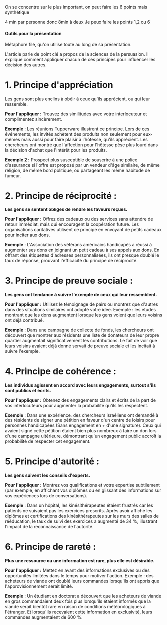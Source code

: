 
On se concentre sur le plus important, on peut faire les 6 points mais synthétique

4 min par personne donc 8min à deux
Je peux faire les points 1,2 ou 6

#### Outils pour la présentation
Métaphore filé, qu'on utilise toute au long de sa présentation.

L'article parle de point clé a propos de la sciences de la persuasion. Il explique comment appliquer chacun de ces principes pour influencer les décision des autres.

# 1. **Principe d'appréciation**

Les gens sont plus enclins à obéir à ceux qu'ils apprécient, ou qui leur ressemble.

**Pour l'appliquer :** Trouvez des similitudes avec votre interlocuteur et complimentez sincèrement. 

**Exemple** : Les réunions Tupperware illustrent ce principe. Lors de ces événements, les invités achètent des produits non seulement pour eux-mêmes mais aussi pour faire plaisir à l’hôtesse, qu'ils apprécient. Les chercheurs ont montré que l'affection pour l'hôtesse pèse plus lourd dans la décision d'achat que l'intérêt pour les produits.

**Exemple 2 :** Prospect plus susceptible de souscrire à une police d'assurance si l'offre est proposé par un vendeur d'âge similaire, de même religion, de même bord politique, ou partageant les même habitude de fumeur.


# 2. **Principe de réciprocité** :

**Les gens se sentent obligés de rendre les faveurs reçues.**

**Pour l'appliquer :** Offrez des cadeaux ou des services sans attendre de retour immédiat, mais qui encouragent la coopération future. Les organisations caritatives utilisent ce principe en envoyant de petits cadeaux pour inciter aux dons.

**Exemple** : L'Association des vétérans américains handicapés a réussi à augmenter ses dons en joignant un petit cadeau à ses appels aux dons. En offrant des étiquettes d'adresses personnalisées, ils ont presque doublé le taux de réponse, prouvant l'efficacité du principe de réciprocité.
# 3. **Principe de preuve sociale** :
    
**Les gens ont tendance à suivre l'exemple de ceux qui leur ressemblent.**

**Pour l'appliquer :** Utilisez le témoignage de pairs ou montrez que d'autres dans des situations similaires ont adopté votre idée. Exemple : les études montrant que les dons augmentent lorsque les gens voient que leurs voisins ont déjà contribué.

**Exemple** : Dans une campagne de collecte de fonds, les chercheurs ont découvert que montrer aux résidents une liste de donateurs de leur propre quartier augmentait significativement les contributions. Le fait de voir que leurs voisins avaient déjà donné servait de preuve sociale et les incitait à suivre l'exemple.
# 4. **Principe de cohérence** :
    
**Les individus agissent en accord avec leurs engagements, surtout s'ils sont publics et écrits.**

**Pour l'appliquer :** Obtenez des engagements clairs et écrits de la part de vos interlocuteurs pour augmenter la probabilité qu'ils les respectent.

**Exemple** : Dans une expérience, des chercheurs israéliens ont demandé à des résidents de signer une pétition en faveur d'un centre de loisirs pour personnes handicapées (Sans engagement en + d'une signature). Ceux qui avaient signé cette pétition étaient bien plus nombreux à faire un don lors d'une campagne ultérieure, démontrant qu'un engagement public accroît la probabilité de respecter cet engagement.
# 5. **Principe d'autorité** :

**Les gens suivent les conseils d'experts.**

**Pour l'appliquer :** Montrez vos qualifications et votre expertise subtilement (par exemple, en affichant vos diplômes ou en glissant des informations sur vos expériences lors de conversations).

**Exemple** : Dans un hôpital, les kinésithérapeutes étaient frustrés car les patients ne suivaient pas les exercices prescrits. Après avoir affiché les diplômes et certifications des kinésithérapeutes sur les murs des salles de rééducation, le taux de suivi des exercices a augmenté de 34 %, illustrant l'impact de la reconnaissance de l'autorité.
# 6. **Principe de rareté** :

**Plus une ressource ou une information est rare, plus elle est désirable.**

**Pour l'appliquer :** Mettez en avant des informations exclusives ou des opportunités limitées dans le temps pour motiver l'action. Exemple : des acheteurs de viande ont doublé leurs commandes lorsqu'ils ont appris que l'approvisionnement serait limité.

**Exemple** : Un étudiant en doctorat a découvert que les acheteurs de viande en gros commandaient deux fois plus lorsqu'ils étaient informés que la viande serait bientôt rare en raison de conditions météorologiques à l'étranger. Et lorsqu'ils recevaient cette information en exclusivité, leurs commandes augmentaient de 600 %.


